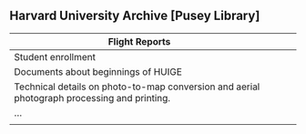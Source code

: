 ## Harvard University Archive [Pusey Library]

| Flight Reports |  |  |  |
| --- | --- | --- | --- |
| Student enrollment |  |  |  |
| Documents about beginnings of HUIGE |  |  |  |
| Technical details on photo-to-map conversion and aerial photograph processing and printing. |  |  |  |
| … |  |  |  |
|  |  |  |  |